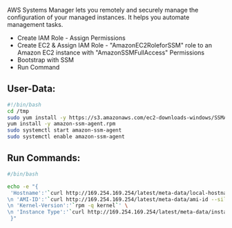 AWS Systems Manager lets you remotely and securely manage the configuration of your managed instances. It helps you automate management tasks. 
- Create IAM Role - Assign Permissions
- Create EC2 & Assign IAM Role - "AmazonEC2RoleforSSM" role to an Amazon EC2 instance with "AmazonSSMFullAccess" Permissions
- Bootstrap with SSM
- Run Command

## User-Data:
```sh
#!/bin/bash
cd /tmp
sudo yum install -y https://s3.amazonaws.com/ec2-downloads-windows/SSMAgent/latest/linux_amd64/amazon-ssm-agent.rpm
yum install -y amazon-ssm-agent.rpm
sudo systemctl start amazon-ssm-agent
sudo systemctl enable amazon-ssm-agent
```
## Run Commands:
```sh
#/bin/bash

echo -e "{
 'Hostname':'`curl http://169.254.169.254/latest/meta-data/local-hostname --silent`', \
\n 'AMI-ID':'`curl http://169.254.169.254/latest/meta-data/ami-id --silent`', \
\n 'Kernel-Version':'`rpm -q kernel`' \
\n 'Instance Type':'`curl http://169.254.169.254/latest/meta-data/instance-type --silent`'
 }"
 ```